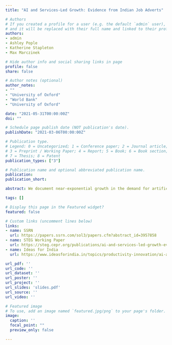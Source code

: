 ```yaml
---
title: "AI and Services-Led Growth: Evidence from Indian Job Adverts"

# Authors
# If you created a profile for a user (e.g. the default `admin` user), write the username (folder name) here 
# and it will be replaced with their full name and linked to their profile.
authors:
- admin
- Ashley Pople
- Katherine Stapleton
- Max Marczinek

# Hide author info and social sharing links in page
profile: false
share: false

# Author notes (optional)
author_notes:
- ""
- "University of Oxford"
- "World Bank"
- "University of Oxford"

date: "2021-05-31T00:00:00Z"
doi: ""

# Schedule page publish date (NOT publication's date).
publishDate: "2021-03-06T00:00:00Z"

# Publication type.
# Legend: 0 = Uncategorized; 1 = Conference paper; 2 = Journal article;
# 3 = Preprint / Working Paper; 4 = Report; 5 = Book; 6 = Book section;
# 7 = Thesis; 8 = Patent
publication_types: ["3"]

# Publication name and optional abbreviated publication name.
publication: 
publication_short: 

abstract: We document near-exponential growth in the demand for artificial intelligence (AI)-related skills in India’s services sector since 2016, using a new dataset of online vacancies from its largest jobs website. This coincides with the take-off in developed countries, and is driven by the largest firms and high-tech clusters. We evaluate the impact of demand for AI skills on establishment-level non-AI postings, using a shift-share design that exploits variation in exposure to new AI inventions. We find negative effects on posting volumes and wage offers, particularly for highly skilled managerial and professional occupations, non-routine work, and analytical and communication tasks.

tags: []

# Display this page in the Featured widget?
featured: false

# Custom links (uncomment lines below)
links:
- name: SSRN
  url: https://papers.ssrn.com/sol3/papers.cfm?abstract_id=3957858
- name: STEG Working Paper
  url: https://steg.cepr.org/publications/ai-and-services-led-growth-evidence-indian-job-adverts
- name: Ideas for India
  url: https://www.ideasforindia.in/topics/productivity-innovation/ai-and-services-led-growth-evidence-from-indian-job-adverts.html

url_pdf: ''
url_code: ''
url_dataset: ''
url_poster: ''
url_project: ''
url_slides: 'slides.pdf'
url_source: ''
url_video: ''

# Featured image
# To use, add an image named `featured.jpg/png` to your page's folder. 
image:
  caption: ''
  focal_point: ""
  preview_only: false

---
```

